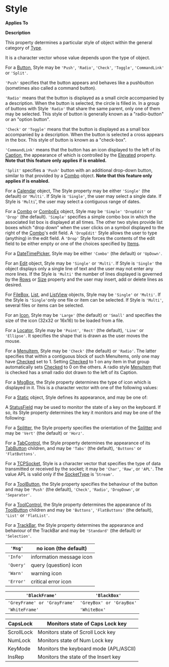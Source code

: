 




<h1 class="heading"><span class="name">Style</span></h1>

**Applies To**


**Description**


This property determines a particular style of object within the general
category of [Type](type.md).



It is a character vector whose value depends upon the type of object.


For a [Button](./button.md), Style may be `'Push'`,
`'Radio'`, `'Check'`, `'Toggle'`, `'CommandLink'` or `'Split'`.


`'Push'` specifies that the button
appears and behaves like a pushbutton (sometimes also called a command button).


`'Radio'` means that the button is
displayed as a small circle accompanied by a description. When the button is
selected, the circle is filled in. In a group of buttons with Style `'Radio'` that share the same parent, only one of them may be selected. This style of
button is generally known as a "radio-button" or an "option
button".


`'Check'` or `'Toggle'` means that the button is
displayed as a small box accompanied by a description. When the button is
selected a cross appears in the box. This style of button is known as a
"check-box".


`'CommandLink'` means that the button has an icon displayed to the left of its [Caption](caption.md), the appearance of which is controlled by the  [Elevated](Elevated.htm) property. 
**Note that this feature only applies if is enabled.**


`'Split'` specifies a `'Push'` button with an additional drop-down button, similar to that provided by a [Combo](./combo.md) object. 
**Note that this feature only applies if is enabled.**


For a [Calendar](./calendar.md) object, The Style property
may be either `'Single'` (the default) or `'Multi'`.
If Style is `'Single'`, the user may select
a single date. If Style is `'Multi`', the
user may select a contiguous range of dates.


For a [Combo](./combo.md) or [ComboEx](./comboex.md) object, Style may be `'Simple'` `'DropEdit'` or `'Drop'` (the default). `'Simple'` specifies a simple combo box in which the associated list box is displayed at
all times. The other two styles provide list boxes which "drop down"
when the user clicks on a symbol displayed to the right of the [Combo](./combo.md)'s
edit field. A `'DropEdit'` Style allows the
user to type (anything) in the edit field. A `'Drop'` Style forces the contents of the edit field to be either empty or
one of the choices specified by [Items](items.md).


For a [DateTimePicker](./datetimepicker.md), Style may be
either `'Combo'` (the default) or `'UpDown'`.


For an [Edit](./edit.md) object, Style may be `'Single'` or `'Multi'`. If Style is `'Single'` the object displays only a single line of text and the user may not enter any
more lines. If the Style is `'Multi'` the
number of lines displayed is governed by the [Rows](Rows.htm) or [Size](size.md) property and the user may insert, add
or delete lines as desired.


For [FileBox](./filebox.md), [List](./list.md),
and [ListView](./listview.md) objects, Style may be `'Single'` or `'Multi'`. If the Style is `'Single'`only one file or item can be selected. If Style is `'Multi'`,
several files or items can be selected.


For an [Icon](./icon.md), Style may be `'Large'` (the default) or `'Small'` and specifies the
size of the icon (32x32 or 16x16) to be loaded from a file.


For a [Locator](./locator.md), Style may be `'Point'`,
`'Rect'` (the default), `'Line'` or `'Ellipse'`. It specifies the shape that
is drawn as the user moves the mouse.


For a [MenuItem](./menuitem.md), Style may be `'Check'` (the default) or `'Radio'`. The latter
specifies that within a contiguous block of such MenuItems, only one may have [Checked](checked.md) set to 1. Setting [Checked](checked.md) to 1 on any item
in that group automatically sets [Checked](checked.md) to
0 on the others. A radio style [MenuItem](./menuitem.md) that
is checked has a small radio dot drawn to the left of its Caption.



For a [MsgBox](./msgbox.md), the Style property determines
the type of icon which is displayed in it. This is a character vector with one
of the following values:




For a [Static](./static.md) object, Style defines its
appearance, and may be one of:




A [StatusField](./statusfield.md) may be used to monitor
the state of a key on the keyboard. If so, its Style property determines the key
it monitors and may be one of the following:



For a [Splitter](./splitter.md), the Style property
specifies the orientation of the [Splitter](./splitter.md) and may be `'Vert'` (the default) or `'Horz'`.


For a [TabControl](./tabcontrol.md), the Style property
determines the appearance of its [TabButton](./tabbutton.md) children, and may be `'Tabs'` (the default),
`'Buttons'` or `'FlatButtons'`.


For a [TCPSocket](./tcpsocket.md), Style is a character
vector that specifies the type of data transmitted or received by the socket; it
may be `'Char'`, `'Raw'`,
or `'APL'`. The value APL is valid only if
the [SocketType](sockettype.md) is '`Stream'`.


For a [ToolButton](./toolbutton.md), the Style property
specifies the behaviour of the button and may be `'Push'` (the default), `'Check'`, `'Radio'`,
`'DropDown'`, or `'Separator'`.


For a [ToolControl](./toolcontrol.md), the Style property
determines the appearance of its [ToolButton](./toolbutton.md) children and may be `'Buttons'`, `'FlatButtons'` (the default), `'List'` or `'FlatList'`.


For a [TrackBar](./trackbar.md), the Style property
determines the appearance and behaviour of the TrackBar and may be `'Standard'` (the default) or `'Selection'`.


| `'Msg'` | no icon (the default) |
| --- | ---  |
| `'Info'` | information message icon |
| `'Query'` | query (question) icon |
| `'Warn'` | warning icon |
| `'Error'` | critical error icon |


| `'BlackFrame'` | `'BlackBox'` |
| --- | ---  |
| `'GreyFrame' or 'GrayFrame'` | `'GreyBox' or 'GrayBox'` |
| `'WhiteFrame'` | `'WhiteBox'` |


| CapsLock | Monitors state of Caps Lock key |
| --- | ---  |
| ScrollLock | Monitors state of Scroll Lock key |
| NumLock | Monitors state of Num Lock key |
| KeyMode | Monitors the keyboard mode (APL/ASCII) |
| InsRep | Monitors the state of the Insert key |



